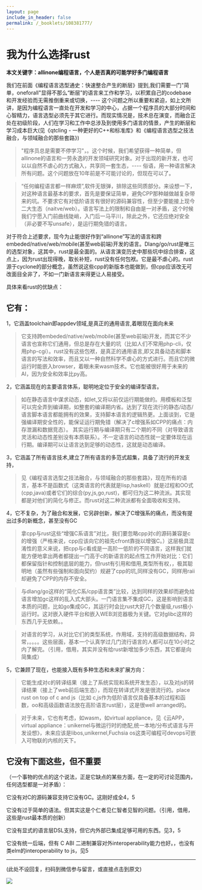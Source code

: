 ```yaml
---
layout: page
include_in_header: false
permalink: /_booklets/108381777/
---
```

我为什么选择rust
=====

__本文关键字：allinone编程语言，个人是否真的可能学好多门编程语言__

我们在前面《编程语言选型通史：快速整合产生的断层》提到,我们需要一门"简单，oneforall"显得不那么“断层”的语言来工作和学习，以积累自己的codebase和开发经验而无需推倒重来或切换，---- 这个问题之所以重要和紧迫，如上文所讲，是因为编程语言一直处在开发和学习的中心，占据一个程序员的大部分时间和心智精力，语言选型必须先于其它进行。而现实情况是，技术总在演变，而融合正处在初级阶段，人们在学习和工作中总涉及到使用多门语言的情景，产生的断层和学习成本巨大(见《qtcling - 一种更好的C++和标准库》和《编程语言选型之技法融合，与领域融合的那些套路》)

> "程序员总是需要不停学习"，。这个时候，我们希望获得一种简单，但allinone的语言和一劳永逸的开发领域研究对象。对于出现的新开发，也可以以自然不虐心的方式融入，共享同一套生态，---- 俗语，用一种语言解决所有问题。这个问题放在10年前是不可能讨论的，但现在可以了。

> “任何编程语言都一样麻烦”,软件无银弹，排除这些同质部分。来设想一下，对这种语言最基本的要求，首先是要保证简单，避免CPP那种越做越复杂带来的坑。不要求它有对低阶语言有很好的源码兼容性，但至少要能接上现今二大生态（naitve/web）。语言写法上的限制和自由是一对矛盾，这个时候我们宁愿入门前曲线陡峭，入门后一马平川，除此之外，它还应绝对安全（非必要不写unsafe），是运行期免错的语言。

对于符合上述要求，现今为止能很好作到“allinone”写法的语言和跨embeded/native/web/mobile(甚至web前端)开发的语言。Dlang/go/rust是唯三的选型对象，这其中，rust是最全面的。从语言演变历史中那些坑中综合排查，这点上，因为rust出现得晚，取长补短，rust没有任何包袱。它是最不虐心的。rust源于cyclone的部分概念，虽然说这些cpp的新版本也能做到，但cpp应该改无可改面目全非了，不如一门新语言来得更让人易接受。

具体来看rust的优缺点：

它有：
-----

1，它涵盖toolchain即appdev领域,是真正的通用语言,着眼现在面向未来

> 它支持跨embeded/native/web/mobile(甚至web前端)开发，而其它不少语言也宣称它们通用，但总是存在大量的坑（比如人们不常用php-cli，仅用php-cgi）。rust没有这些包袱，是真正的通用语言,即又具备动态和脚本语言的写法和效率，而且又以一种自然科学不虐心的方式进行。而且它的微运行时能嵌入browser，着眼未来wasm技术。它也能被很好用于未来的AI，因为安全和效率比py高。

2，它涵盖现在的主要语言体系，聪明地定位于安全的编译型语言。

> 如在静态语言中谋求动态，如let,又将以前仅运行期能做的。用模板和泛型可以完全弄到编译期，如整套的编译期内省。达到了现在流行的静态/动态/语言脚本语言都能拥有的效果，支持脚本语言的逻辑热更。上面谈到，它是强编译期安全性的，能保证运行期免错（解决了c增强系如CPP的痛点：内存泄漏和数据竞态）。
> 其实运行期与编译期只有二个期的不同（对导致语言灵活和动态性差别没有本质联系）。不一定语言的动态性就一定要体现在运行期。编译期可以让语言达到足够的动态性，这就是动态编译。

3，它涵盖了所有语言技术,建立了所有语言的多范式超集，具备了流行的开发支持，

> 见《编程语言选型之技法融合，与领域融合的那些套路》，现在所有的语言，基本不是函数式（这类语言的代表就是lisp,haskell）就是过程和OO式(cpp,java)或者它们的综合(py,js,go,rust)，都可归为这二种流派。其实现都是对他们的简化与修正。而rust对这二种流派都有全面吸收和支持。

4，它不复杂，为了融合和发展，它另辟创新，解决了C增强系的痛点，而没有提出过多的新概念，甚至没有GC

> 拿cpp与rust这些“增强C系语言”对比，我们要忽略cpp对c的源码兼容是c的增强（严格来说，cpp应该向它的祖先cfront靠拢以增强C。）这层极具混淆性的意义来说，把cpp与c看成是一高阶一低阶的不同语言，这样我们就能方便地拿出两者都提出一门高于c的新语言的起点性工作开始对比：它们都保留指针和控制底层的能力，但rust有引用和借用,类型所有权，，极其聪明地（虽然有些强制和面向契约）规避了cpp的坑,同样没有GC，同样用raii却避免了CPP的内存不安全。

> 与dlang/go这样的“简化C系/cpp语言类”比较，达到同样的效果却而避免给语言增加gc这样的乱入式大部头。一门语言集不集成GC，这是影响到语言本质的问题，比如go集成GC，其运行时会比rust大好几个数量级,rust极小运行时。这对嵌入硬件平台和嵌入WEB浏览器极为关键。它对glibc这样的东西几乎无依赖。。

> 对语言的学习，从对比它们的类型系统，作用域，支持的高级数据结构，异常，。。。。这些层面，基本一个认真学过几门流行语言的人都可以在10小时之内了解完。（引用，借用，其实并没有给rust新增加多少东西，其它都是向简集成）

5，它兼顾了现在，也能接入既有多种生态和未来扩展方向：

> 它能生成对c的转译结果（接上了系统实现和系统开发生态），以及对js的转译结果（接上了web前后端生态），而现在转译式开发是很流行的。place rust on top of c and js（比如 c,js作为低阶语言仅具备基本的过程和函数，oo和高级函数语法放在高阶语言rust层），这是很well arranged的。

> 对于未来，它也有考虑，如wasm，如virtual appliance，见《云APP，virtual appliance：unikernel与微运行时的绝配,统一本地/分布式语言与开发设想》，未来应该是libos,unikernel,Fuchsia os这类可编程可devops可嵌入可物联的内核的天下。

它没有下面这些，但不重要
-----

（一个事物的优点的这个说法，正是它缺点的某些方面，在一定的可讨论范围内，任何选型都是一对矛盾）：

它没有对C的源码兼容支持它没有GC。这刚好成全4，5

它没有过于简单的语法。但其实这是个仁者见仁智者见智的问题。（引用，借用，这些是rust最本质的创新）

它没有显式的语言层DSL支持，但它内外部已集成足够可用的东西。见3，5

它没有统一后端，但有 C ABI 二进制兼容对外interoperability能力也好。，也没有类elm的interoperability to js，见5


-------


(此处不设回复，扫码到微信参与留言，或直接点击到原文)

![](/p/108381777/qrcode.png)

<!-- Markdeep: -->
<meta charset="utf-8">
<link rel="stylesheet" href="../../res/aloha.css?">

<script src="../../res/markdeep.min.js" charset="utf-8"></script>


